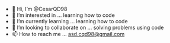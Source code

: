 - 👋 Hi, I’m @CesarQD98
- 👀 I’m interested in ... learning how to code
- 🌱 I’m currently learning ... learning how to code
- 💞️ I’m looking to collaborate on ... solving problems using code
- 📫 How to reach me ... asd.cqd98@gmail.com

<!---
CesarQD98/CesarQD98 is a ✨ special ✨ repository because its `README.md` (this file) appears on your GitHub profile.
You can click the Preview link to take a look at your changes.
--->
